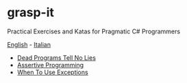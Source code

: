 # grasp-it
Practical Exercises and Katas for Pragmatic C# Programmers

[English](README.md) - [Italian](README-italian.md)

* [Dead Programs Tell No Lies](src/DeadProgramsTellNoLies/README-italian.md)
* [Assertive Programming](src/AssertiveProgramming/README-italian.md)
* [When To Use Exceptions](src/WhenToUseExceptions/README-italian.md)

